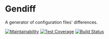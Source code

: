 # Gendiff
A generator of configuration files' differences.

[![Maintainability](https://api.codeclimate.com/v1/badges/a6c7ac3ac382b15676a0/maintainability)](https://codeclimate.com/github/badcookie/hexlet-gendiff/maintainability)
[![Test Coverage](https://api.codeclimate.com/v1/badges/a6c7ac3ac382b15676a0/test_coverage)](https://codeclimate.com/github/badcookie/hexlet-gendiff/test_coverage)
[![Build Status](https://travis-ci.org/badcookie/hexlet-gendiff.svg?branch=master)](https://travis-ci.org/badcookie/hexlet-gendiff)
